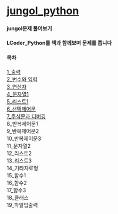 # [jungol_python](http://jungol.co.kr/bbs/board.php?bo_table=pbank&sca=py)
#### jungol문제 풀어보기
#### LCoder_Python를 책과 함께보며 문제를 풉니다

#### 목차  
[1_출력](https://github.com/chojangg/jungol_python/tree/main/%EC%B6%9C%EB%A0%A5)  
[2_변수와 입력](https://github.com/chojangg/jungol_python/tree/main/%EB%B3%80%EC%88%98%EC%99%80%20%EC%9E%85%EB%A0%A5)  
[3_연산자](https://github.com/chojangg/jungol_python/tree/main/%EC%97%B0%EC%82%B0%EC%9E%90)  
[4_문자열1](https://github.com/chojangg/jungol_python/tree/main/%EB%AC%B8%EC%9E%90%EC%97%B41)  
[5_리스트1](https://github.com/chojangg/jungol_python/tree/main/%EB%A6%AC%EC%8A%A4%ED%8A%B81)  
[6_선택제어문](https://github.com/chojangg/jungol_python/tree/main/%EC%84%A0%ED%83%9D%EC%A0%9C%EC%96%B4%EB%AC%B8)  
[7_주석문과 디버깅](https://github.com/chojangg/jungol_python/tree/main/%EC%A3%BC%EC%84%9D%EB%AC%B8%EA%B3%BC%20%EB%94%94%EB%B2%84%EA%B9%85)  
8_반복제어문1  
9_반복제어문2  
10_반복제어문3  
11_문자열2  
12_리스트2  
13_리스트3  
14_기타자료형  
15_함수1  
16_함수2  
17_함수3  
18_클래스  
19_파일입출력  
